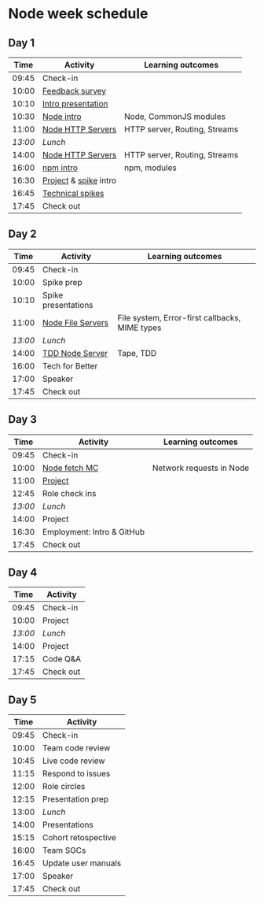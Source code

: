 # Node week schedule

## Day 1

| Time    | Activity                                                   | Learning outcomes             |
| ------- | ---------------------------------------------------------- | ----------------------------- |
| 09:45   | Check-in                                                   |                               |
| 10:00   | [Feedback survey][survey-10]                               |                               |
| 10:10   | [Intro presentation][intro-presentation-20]                |                               |
| 10:30   | [Node intro][node-intro-30]                                | Node, CommonJS modules        |
| 11:00   | [Node HTTP Servers][node-http-120]                         | HTTP server, Routing, Streams |
| _13:00_ | _Lunch_                                                    |                               |
| 14:00   | [Node HTTP Servers][node-http-120]                         | HTTP server, Routing, Streams |
| 16:00   | [npm intro][npm-intro-30]                                  | npm, modules                  |
| 16:30   | [Project][project-intro-5] & [spike][spike-intro-10] intro |                               |
| 16:45   | [Technical spikes][spike-intro-10]                         |                               |
| 17:45   | Check out                                                  |                               |

[survey-10]: https://airtable.com/shrIKQyPpx4vSUNzC
[intro-presentation-20]: https://hackmd.io/@fac/HJwR0yVbP
[node-intro-30]: https://github.com/oliverjam/node-introduction
[node-http-120]: https://github.com/oliverjam/node-http-server
[npm-intro-30]: https://github.com/foundersandcoders/npm-introduction
[project-intro-5]: https://founders-and-coders.gitbook.io/coursebook/curriculum/node/project
[spike-intro-10]: https://founders-and-coders.gitbook.io/coursebook/curriculum/node/spikes

## Day 2

| Time    | Activity                            | Learning outcomes                              |
| ------- | ----------------------------------- | ---------------------------------------------- |
| 09:45   | Check-in                            |                                                |
| 10:00   | Spike prep                          |                                                |
| 10:10   | Spike presentations                 |                                                |
| 11:00   | [Node File Servers][node-files-120] | File system, Error-first callbacks, MIME types |
| _13:00_ | _Lunch_                             |                                                |
| 14:00   | [TDD Node Server][node-tdd-120]     | Tape, TDD                                      |
| 16:00   | Tech for Better                     |                                                |
| 17:00   | Speaker                             |                                                |
| 17:45   | Check out                           |                                                |

[node-files-120]: https://github.com/oliverjam/node-file-server
[node-tdd-120]: https://github.com/foundersandcoders/ws-tdd-node-server

## Day 3

| Time    | Activity                   | Learning outcomes        |
| ------- | -------------------------- | ------------------------ |
| 09:45   | Check-in                   |                          |
| 10:00   | [Node fetch MC][fetch-mc]  | Network requests in Node |
| 11:00   | [Project][project]         |                          |
| 12:45   | Role check ins             |                          |
| _13:00_ | _Lunch_                    |                          |
| 14:00   | Project                    |                          |
| 16:30   | Employment: Intro & GitHub |                          |
| 17:45   | Check out                  |                          |

[fetch-mc]: https://github.com/foundersandcoders/mc-request-module-workshop
[project]: https://founders-and-coders.gitbook.io/coursebook/curriculum/node/project

## Day 4

| Time    | Activity  |
| ------- | --------- |
| 09:45   | Check-in  |
| 10:00   | Project   |
| _13:00_ | _Lunch_   |
| 14:00   | Project   |
| 17:15   | Code Q&A  |
| 17:45   | Check out |

## Day 5

| Time  | Activity            |
| ----- | ------------------- |
| 09:45 | Check-in            |
| 10:00 | Team code review    |
| 10:45 | Live code review    |
| 11:15 | Respond to issues   |
| 12:00 | Role circles        |
| 12:15 | Presentation prep   |
| 13:00 | _Lunch_             |
| 14:00 | Presentations       |
| 15:15 | Cohort retospective |
| 16:00 | Team SGCs           |
| 16:45 | Update user manuals |
| 17:00 | Speaker             |
| 17:45 | Check out           |

